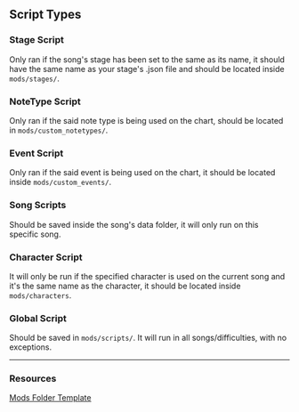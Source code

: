 ## Script Types
### Stage Script
Only ran if the song's stage has been set to the same as its name, it should have the same name as your stage's .json file and should be located inside `mods/stages/`.

### NoteType Script
Only ran if the said note type is being used on the chart, should be located in `mods/custom_notetypes/`.

### Event Script
Only ran if the said event is being used on the chart, it should be located inside `mods/custom_events/`.

### Song Scripts
Should be saved inside the song's data folder, it will only run on this specific song.

### Character Script 
It will only be run if the specified character is used on the current song and it's the same name as the character, it should be located inside `mods/characters`. 

### Global Script
Should be saved in `mods/scripts/`. It will run in all songs/difficulties, with no exceptions.
***
### Resources 
[Mods Folder Template](https://github.com/CaptainBaldi/FNF-PsychEngine/blob/main/docs/modTemplate.zip)